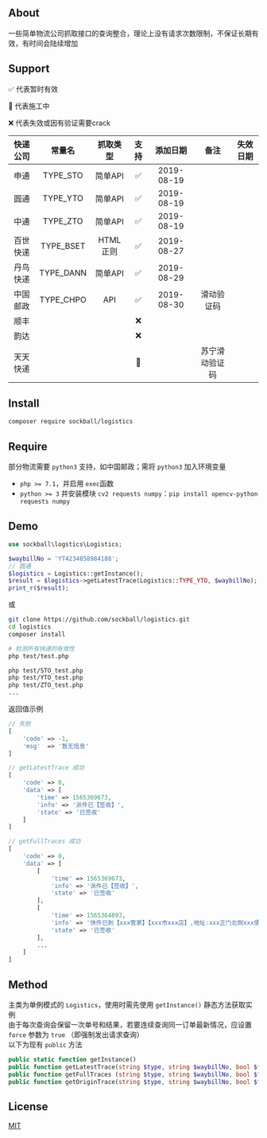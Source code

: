 ## About

一些简单物流公司抓取接口的查询整合，理论上没有请求次数限制，不保证长期有效，有时间会陆续增加

## Support

✅ 代表暂时有效

🚧 代表施工中

❌ 代表失效或因有验证需要crack

| 快递公司     | 常量名          | 抓取类型       | 支持       | 添加日期      | 备注|       失效日期
| :-----:      | :-----:         | :-----:        | :-----:    | :-----:       | :-----:     | :-----:
| 申通         | TYPE_STO        | 简单API        | ✅         | 2019-08-19
| 圆通         | TYPE_YTO        | 简单API        | ✅         | 2019-08-19
| 中通         | TYPE_ZTO        | 简单API        | ✅         | 2019-08-19
| 百世快递     | TYPE_BSET       | HTML正则       | ✅         | 2019-08-27
| 丹鸟快递     | TYPE_DANN       | 简单API        | ✅         | 2019-08-29
| 中国邮政     | TYPE_CHPO       | API            | ✅         | 2019-08-30    | 滑动验证码
| 顺丰         |                 |                | ❌
| 韵达         |                 |                | ❌
| 天天快递     |                 |                | 🚧         |               | 苏宁滑动验证码


## Install
```sh
composer require sockball/logistics
```

## Require
部分物流需要 `python3` 支持，如中国邮政；需将 `python3` 加入环境变量

* `php >= 7.1`，并启用 `exec`函数
* `python >= 3` 并安装模块 `cv2 requests numpy`：`pip install opencv-python requests numpy`

## Demo
```php
use sockball\logstics\Logistics;

$waybillNo = 'YT4234858984188';
// 圆通
$logistics = Logistics::getInstance();
$result = $logistics->getLatestTrace(Logistics::TYPE_YTO, $waybillNo);
print_r($result);
```
或
```sh
git clone https://github.com/sockball/logistics.git
cd logistics
composer install

# 检测所有快递的有效性
php test/test.php

php test/STO_test.php
php test/YTO_test.php
php test/ZTO_test.php
...
```

返回值示例
```php
// 失败
[
    'code' => -1,
    'msg'  => '暂无信息'
]

// getLatestTrace 成功
[
    'code' => 0,
    'data' => [
        'time' => 1565369673,
        'info' => '派件已【签收】',
        'state' => '已签收'
    ]
]

// getFullTraces 成功
[
    'code' => 0,
    'data' => [
        [
            'time' => 1565369673,
            'info' => '派件已【签收】',
            'state' => '已签收'
        ],
        [
            'time' => 1565364893,
            'info' => '快件已到【xxx管家】【xxx市xxx店】,地址:xxx正门北侧xxx便民中心, 电话:18xxxxxx166',
            'state' => '已签收'
        ],
        ...
    ]
]
```

## Method
主类为单例模式的 `Logistics`，使用时需先使用 `getInstance()` 静态方法获取实例  
由于每次查询会保留一次单号和结果，若要连续查询同一订单最新情况，应设置 `force` 参数为 `true` （即强制发出请求查询）  
以下为现有 `public` 方法
```php
public static function getInstance()
public function getLatestTrace(string $type, string $waybillNo, bool $force = false)
public function getFullTraces (string $type, string $waybillNo, bool $force = false)
public function getOriginTrace(string $type, string $waybillNo, bool $force = false)
```

## License
[MIT](https://github.com/sockball/logistics/blob/master/LICENSE)
